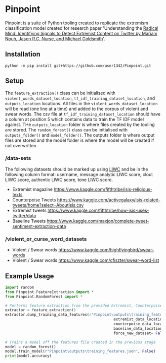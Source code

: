 # Pinpoint 
Pinpoint is a suite of Python tooling created to replicate the extremism classification model created for research paper 'Understanding the [Radical Mind: Identifying Signals to Detect Extremist Content on Twitter by Mariam Nouh, Jason R.C. Nurse, and Michael Goldsmith](https://arxiv.org/pdf/1905.08067.pdf)'.

## Installation 
```shell
python -m pip install git+https://github.com/user1342/Pinpoint.git
```
## Setup 
The ```feature_extraction()``` class can be initialised with ```violent_words_dataset_location```, ```tf_idf_training_dataset_location```, and ```outputs_location``` locations. All files in the ```violent_words_dataset_location``` will be read (one line at a time) and added to the corpus of violent and swear words. The csv file at ```tf_idf_training_dataset_location``` should have a column at position 5 which contains data to train the TF IDF model against. THe ```outputs_location``` folder is where files created by the tooling are stored. 
The ```random_forest()``` class can be initialised with ```outputs_folder()``` and ```model_folder()```. The outputs folder is where output files are stored and the model folder is where the model will be created if not overwritten. 

### /data-sets 
The following datasets should be marked up using [LIWC](http://liwc.wpengine.com/) and be in the following column format: username, message analytic LIWC score, clout LIWC score, authentic LIWC score, tone LIWC score. 
- Extremist magazine https://www.kaggle.com/fifthtribe/isis-religious-texts
- Counterpoise Tweets https://www.kaggle.com/activegalaxy/isis-related-tweets/home?select=AboutIsis.csv
- Extremist tweets https://www.kaggle.com/fifthtribe/how-isis-uses-twitter/data
- Baseline Tweets https://www.kaggle.com/maxjon/complete-tweet-sentiment-extraction-data

### /violent_or_curse_word_datasets
- Violent / Swear words https://www.kaggle.com/highflyingbird/swear-words
- Violent / Swear words https://www.kaggle.com/cfiszter/swear-word-list

## Example Usage
```python 
import random
from Pinpoint.FeatureExtraction import *
from Pinpoint.RandomForest import *

# Performs feature extraction from the provided Extremist, Counterpoise, and Baseline datasets.
extractor = feature_extraction()
extractor.dump_training_data_features(r"Pinpoint\outputs\training_features.json",
                                                 extremist_data_location= r"Pinpoint\data-sets\liwc-datasets\EXTREEME-LIWC.csv",
                                                 counterpoise_data_location=r"Pinpoint\data-sets\liwc-datasets\COUNTER-LIWC.csv",
                                                 baseline_data_location=r"Pinpoint\data-sets\liwc-datasets\BASELINE-2-LIWC.csv",
                                                 force_new_dataset= False)

# Trains a model off the features file created in the previous stage
model = random_forest()
model.train_model(r"Pinpoint\outputs\training_features.json", False)
print(model.accuracy)
```
